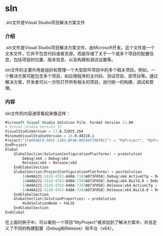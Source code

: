 sln
===
.sln文件是Visual Studio项目解决方案文件

### 介绍
.sln文件是Visual Studio项目解决方案文件，由Microsoft开发。这个文件是一个文本文件，它并不包含代码或者资源，而是存储了关于一个或多个项目的配置信息，包括项目的位置、版本信息、以及构建和调试设置等。

sln文件的主要作用是组织和管理一个大型软件项目中的多个相关项目。例如，一个解决方案可能包含多个项目，如应用程序的主代码、测试项目、库项目等。通过解决方案，开发者可以一次性打开所有相关的项目，进行统一的构建、调试和管理。

### 内容
sln文件的内容通常看起来像这样：
```s
Microsoft Visual Studio Solution File, Format Version 12.00
# Visual Studio Version 17
VisualStudioVersion = 17.0.32825.264
MinimumVisualStudioVersion = 10.0.40219.1
Project("{FAE04EC0-301F-11D3-BF4B-00C04F79EFBC}") = "MyProject", "MyProject\MyProject.csproj", "{4A40A221-5128-4763-A48A-7383A073F058}"
EndProject
Global
    GlobalSection(SolutionConfigurationPlatforms) = preSolution
        Debug|x64 = Debug|x64
        Release|x64 = Release|x64
    EndGlobalSection
    GlobalSection(ProjectConfigurationPlatforms) = postSolution
        {4A40A221-5128-4763-A48A-7383A073F058}.Debug|x64.ActiveCfg = Debug|x64
        {4A40A221-5128-4763-A48A-7383A073F058}.Debug|x64.Build.0 = Debug|x64
        {4A40A221-5128-4763-A48A-7383A073F058}.Release|x64.ActiveCfg = Release|x64
        {4A40A221-5128-4763-A48A-7383A073F058}.Release|x64.Build.0 = Release|x64
    EndGlobalSection
    GlobalSection(SolutionProperties) = preSolution
        HideSolutionNode = FALSE
    EndGlobalSection
EndGlobal
```
在上面的例子中，可以看到一个项目"MyProject"被添加到了解决方案中，并且定义了不同的构建配置（Debug和Release）和平台（x64）。